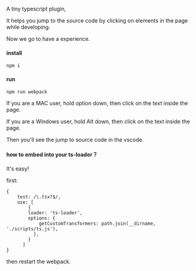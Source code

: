 A tiny typescript plugin,

It helps you jump to the source code by clicking on elements in the page while developing.

Now we go to have a experience.
#### install
```
npm i 
```
#### run 

```
npm run webpack
```

If you are a MAC user, hold option down,  then click on the text inside the page.

If you are a Windows user, hold Alt down, then click on the text inside the page.

Then you'll see the jump to source code in the vscode.

#### how to embed into your ts-loader？
It's easy!

first:
```
{
    test: /\.tsx?$/,
    use: [
        {
        loader: 'ts-loader',
        options: {
            getCustomTransformers: path.join(__dirname, './scripts/ts.js'),
          },
        }
      ]
}
```
then restart the webpack.

